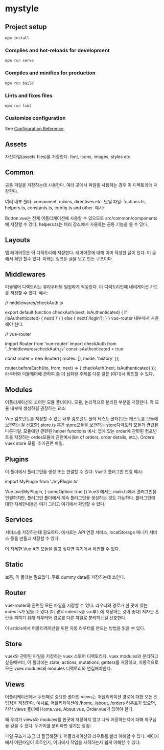 # mystyle

## Project setup

```
npm install
```

### Compiles and hot-reloads for development

```
npm run serve
```

### Compiles and minifies for production

```
npm run build
```

### Lints and fixes files

```
npm run lint
```

### Customize configuration

See [Configuration Reference](https://cli.vuejs.org/config/).

## Assets

자산파일(assets files)을 저장한다.
font, icons, images, styles etc.

## Common

공통 파일을 저장하는데 사용한다.
여러 곳에서 파일을 사용하는 경우 이 디렉토리에 저장한다.

여러 내부 폴더: component, mixins, directives etc.
단일 파일: fuctions.ts, helpers.ts, constants.ts, config.ts and other.
예시:

Button.vue는 전체 어플리케이션에 사용할 수 있으므로 src/common/components에 저장할 수 있다.
helpers.ts는 여러 장소에서 사용하는 공통 기능을 쓸 수 있다.

## Layouts

앱 레이아웃은 이 디렉토리에 저장한다.
레이아웃에 대해 이미 작성한 글이 있다. 이 글에서 확인 할수 있다.
아래는 링크된 글을 보고 만든 구조이다.

## Middlewares

미들웨어 디렉토리는 뷰라우터와 밀접하게 작동한다.
이 디렉토리안에 네비게이션 가드를 저장할 수 있다.
예시:

// middlewares/checkAuth.js

export default function checkAuth(next, isAuthenticated) {
if (isAuthenticated) {
next('/')
} else {
next('/login');
}
}
vue-router 내부에서 사용해야 한다.

// vue-router

import Router from 'vue-router'
import checkAuth from '../middlewares/checkAuth.js'
const isAuthenticated = true

const router = new Router({
routes: [],
mode: 'history'
});

router.beforeEach((to, from, next) => {
checkAuth(next, isAuthenticated)
});
라우터와 미들웨어에 관하여 좀 더 심화된 주제를 다룬 글은 (여기)서 확인할 수 있다.

## Modules

어플리케이션의 코어인 모듈 폴더이다.
모듈, 논리적으로 분리된 부분을 저장한다.
각 모듈 내부에 생성하길 권장하는 요소:

Vue 컴포넌트를 저장할 수 있는 내부 컴포넌트 폴더
테스트 폴더(모든 테스트를 모듈에 보관하는걸 선호함)
store.ts 혹은 store모듈을 보관하는 store디렉토리
모듈과 관련된 다른파일. 모듈에만 관련된 helper functions
예시:
앱에 있는 order에 관련된 컴포넌트를 저장하는 ordes모듈에 관한예시(list of orders, order details, etc.).
Orders vuex store 모듈. 추가관련 파일.

## Plugins

이 폴더에서 플러그인을 생성 또는 연결할 수 있다.
Vue 2 플러그인 연결 예시:

import MyPlugin from './myPlugin.ts'

Vue.use(MyPlugin, { someOption: true })
Vue3 에서는 main.ts에서 플러그인을 연결하지만, 플러그인 폴더에서 계속 플러그인을 생성하는 것도 가능하다.
플러그인에 대한 자세한내용은 여기 그리고 여기에서 확인할 수 있다.

## Services

서비스를 저장하는데 필요하다.
예시로는 API 연결 서비스, localStorage 매니저 서비스 등을 만들고 저장할 수 있다.

더 자세한 Vue API 모듈을 읽고 싶다면 여기에서 확인할 수 있다.

## Static

보통, 이 폴더는 필요없다.
주로 dummy data를 저장하는데 쓰인다.

## Router

vue-router와 관련된 모든 파일을 저장할 수 있다.
라우터와 경로가 한 곳에 있는 index.ts가 있을 수 있다.(이 경우 index.ts를 src루트에 저장하는 것이 좋다)
저자는 혼란을 피하기 위해 라우터와 경로를 다른 파일로 분리하는걸 선호한다.

이 article에서 어플리케이션을 위한 자동 라우터를 만드는 방법을 읽을 수 있다.

## Store

vuex와 관련된 파일을 저장하는 vuex 스토어 디렉토리다.
vuex modules와 분리하고 싶을때부터, 이 폴더에는 state, actions, mutations, getters를 저장하고, 자동적으로 모든 vuex modules와 modules 디렉토리와 연결해야한다.

## Views

어플리케이션에서 두번째로 중요한 폴더인 views는 어플리케이션 경로에 대한 모든 진입점을 저장한다.
예시로, 어플리케이션에 /home, /about, /orders 라우트가 있으면, 각각 views 폴더에 Home.vue, About.vue, Order.vue가 있어야 한다.

왜 우리가 views와 modules를 한곳에 저장하지 않고 나눠 저장하는지에 대해 의구심을 갖을 수 있다.
두가지를 분리하면 생기는 장점:

파일 구조가 조금 더 깔끔해진다.
어플리케이션의 라우트를 빨리 이해할 수 있다.
페이지에서 어떤파일이 루트인지, 어디에서 작업을 시작하는지 쉽게 이해할 수 있다.
